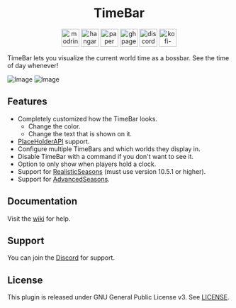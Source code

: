 <h1 align="center">TimeBar</h1>

<p align="center">
	<a href="https://modrinth.com/plugin/TimeBar"><img alt="modrinth" height="40" src="https://cdn.jsdelivr.net/npm/@intergrav/devins-badges@3/assets/compact/available/modrinth_vector.svg"></a>
	<a href="https://hangar.papermc.io/hyperdefined/TimeBar"><img alt="hangar" height="40" src="https://cdn.jsdelivr.net/npm/@intergrav/devins-badges@3/assets/compact/available/hangar_vector.svg"></a>
	<a href="https://papermc.io"><img alt="paper" height="40" src="https://cdn.jsdelivr.net/npm/@intergrav/devins-badges@3/assets/compact/supported/paper_vector.svg"></a>
	<a href="https://github.com/hyperdefined/TimeBar/wiki"><img alt="ghpages" height="40" src="https://cdn.jsdelivr.net/npm/@intergrav/devins-badges@3/assets/compact/documentation/ghpages_vector.svg"></a>
	<a href="https://discord.gg/rJuQXVcJz8"><img alt="discord-singular" height="40" src="https://cdn.jsdelivr.net/npm/@intergrav/devins-badges@3/assets/compact/social/discord-singular_vector.svg"></a>
	<a href="https://ko-fi.com/hyperdefined"><img alt="kofi-singular" height="40" src="https://cdn.jsdelivr.net/npm/@intergrav/devins-badges@3/assets/compact/donate/kofi-singular_vector.svg"></a>
</p>

TimeBar lets you visualize the current world time as a bossbar. See the time of day whenever!

![Image](https://raw.githubusercontent.com/hyperdefined/TimeBar/master/example.gif)
![Image](https://raw.githubusercontent.com/hyperdefined/TimeBar/master/rs-example.png)

## Features
* Completely customized how the TimeBar looks.
  * Change the color.
  * Change the text that is shown on it.
* [PlaceHolderAPI](https://github.com/hyperdefined/TimeBar/wiki/PlaceHolderAPI-Usage) support. 
* Configure multiple TimeBars and which worlds they display in.
* Disable TimeBar with a command if you don't want to see it.
* Option to only show when players hold a clock.
* Support for [RealisticSeasons](https://www.spigotmc.org/resources/93275/) (must use version 10.5.1 or higher).
* Support for [AdvancedSeasons](https://www.spigotmc.org/resources/114050/).

## Documentation
Visit the [wiki](https://github.com/hyperdefined/TimeBar/wiki) for help.

## Support
You can join the [Discord](https://discord.gg/rJuQXVcJz8) for support.

## License
This plugin is released under GNU General Public License v3. See [LICENSE](https://github.com/hyperdefined/TimeBar/blob/master/LICENSE).
